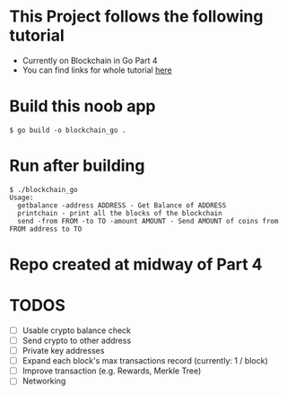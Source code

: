 # This Project follows the following tutorial

- Currently on Blockchain in Go Part 4
- You can find links for whole tutorial [here](https://github.com/practical-tutorials/project-based-learning#go)

# Build this noob app
```
$ go build -o blockchain_go .
```

# Run after building
```
$ ./blockchain_go
Usage:
  getbalance -address ADDRESS - Get Balance of ADDRESS
  printchain - print all the blocks of the blockchain
  send -from FROM -to TO -amount AMOUNT - Send AMOUNT of coins from FROM address to TO
```

# Repo created at midway of Part 4

# TODOS

- [ ] Usable crypto balance check
- [ ] Send crypto to other address
- [ ] Private key addresses
- [ ] Expand each block's max transactions record (currently: 1 / block)
- [ ] Improve transaction (e.g. Rewards, Merkle Tree)
- [ ] Networking
